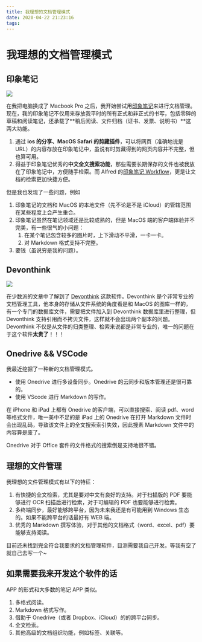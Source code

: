 ```yaml
---
title: 我理想的文档管理模式
date: 2020-04-22 21:23:16
tags:
---
```


# 我理想的文档管理模式

## 印象笔记

![](https://oss.kherrisan.cn/20200422220756.png)

在我把电脑换成了 Macbook Pro 之后，我开始尝试用[印象笔记]()来进行文档管理。现在，我的印象笔记不仅用来存放我平时的所有正式和非正式的书写，包括零碎的草稿和阅读笔记，还承载了**稍后阅读、文件归档（证书、发票、说明书）**这两大功能。

1. 通过 **ios 的分享、MacOS Safari 的剪藏插件**，可以将网页（准确地说是 URL）的内容存放在印象笔记中，虽说有时剪藏得到的网页内容并不完整，但也算可用。
2. 得益于印象笔记优秀的**中文全文搜索功能**，那些需要长期保存的文件也被我放在了印象笔记中，方便随手检索。而 Alfred 的[印象笔记 Workflow]()，更是让文档的检索更加快捷方便。

但是我也发现了一些问题，例如

1. 印象笔记的文档和 MacOS 的本地文件（先不论是不是 iCloud）的管辖范围在某些程度上会产生重合。
2. 印象笔记虽然在笔记领域还是比较成熟的，但是 MacOS 端的客户端体验并不完美，有一些很气的小问题：
    1. 在某个笔记包含较多的图片时，上下滑动不平滑，一卡一卡。
    2. 对 Markdown 格式支持不完整。
3. 要钱（虽说穷是我的问题）。

## Devonthink

![](https://oss.kherrisan.cn/20200422220915.png)

在少数派的文章中了解到了 [Devonthink]() 这款软件。Devonthink 是个非常专业的文档管理工具，他本身的存储从文件系统的角度看是和 MacOS 的图库一样的，有一个专门的数据库文件，需要把文件加入到 Devonthink 数据库里进行整理，但 Devonthink 支持引用而不拷贝文件，这样就不会出现两个副本的问题。Devonthink 不仅是从文件的归类整理、检索来说都是非常专业的，唯一的问题在于这个软件**太贵了**！！！

## Onedrive && VSCode

我最近挖掘了一种新的文档管理模式。

- 使用 Onedrive 进行多设备同步。Onedrive 的云同步和版本管理还是很可靠的。
- 使用 VScode 进行 Markdown 的写作。

在 iPhone 和 iPad 上都有 Onedrive 的客户端，可以直接搜索、阅读 pdf、word 等格式文件，唯一美中不足的是 iPad 上的 Onedrive 在打开 Markdown 文件时会出现乱码，导致该文件上的全文搜索索引失效，因此搜素 Markdown 文件中的内容算是废了。

Onedrive 对于 Office 套件的文件格式的搜索倒是支持地很不错。

## 理想的文件管理

我理想的文件管理模式有以下的特征：

1. 有快捷的全文检索，尤其是要对中文有良好的支持。对于扫描版的 PDF 要能够进行 OCR 扫描后进行检索，对于可编辑的 PDF 也要能够进行检索。
2. 多终端同步，最好能够跨平台，因为未来我还是有可能用到 Windows 生态的。如果不能跨平台的话最好有 WEB 端。
3. 优秀的 Markdown 撰写体验，对于其他的文档格式（word、excel、pdf）要能够支持阅读。

目前还未找到完全符合我要求的文档管理软件，目测需要我自己开发。等我有空了就自己去写一个~

## 如果需要我来开发这个软件的话

APP 的形式和大多数的笔记 APP 类似。

1. 多格式阅读。
2. Markdown 格式写作。
3. 借助于 Onedrive（或者 Dropbox、iCloud）的的跨平台同步。
4. 全文检索。
5. 其他高级的文档组织功能，例如标签、关联等。